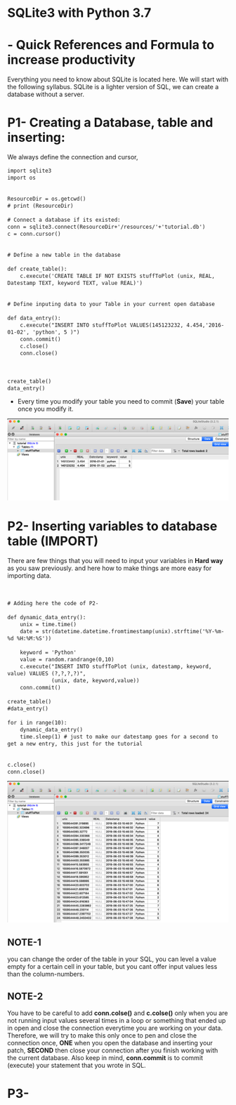 # SQLite3 with Python 3.7
# - Quick References and Formula to increase productivity

Everything you need to know about SQLite is located here.
We will start with the following syllabus. SQLite is a lighter version of SQL, we can create a database without a server.

# P1- Creating a Database, table and inserting:

We always define the connection and cursor,

```
import sqlite3
import os


ResourceDir = os.getcwd()
# print (ResourceDir)

# Connect a database if its existed:
conn = sqlite3.connect(ResourceDir+'/resources/'+'tutorial.db')
c = conn.cursor()


# Define a new table in the database

def create_table():
    c.execute('CREATE TABLE IF NOT EXISTS stuffToPlot (unix, REAL, Datestamp TEXT, keyword TEXT, value REAL)')


# Define inputing data to your Table in your current open database

def data_entry():
    c.execute("INSERT INTO stuffToPlot VALUES(145123232, 4.454,'2016-01-02', 'python', 5 )")
    conn.commit()
    c.close()
    conn.close()



create_table()
data_entry()
```
* Every time you modify your table you need to commit (**Save**) your table once you modify it.

![](./Output_images/P1-1.png)


# P2- Inserting variables to database table (IMPORT)
There are few things that you will need to input your variables in **Hard way** as you saw previously. and here how to make things are more easy for importing data.

```


# Adding here the code of P2-

def dynamic_data_entry():
    unix = time.time()
    date = str(datetime.datetime.fromtimestamp(unix).strftime('%Y-%m-%d %H:%M:%S'))

    keyword = 'Python'
    value = random.randrange(0,10)
    c.execute("INSERT INTO stuffToPlot (unix, datestamp, keyword, value) VALUES (?,?,?,?)",
              (unix, date, keyword,value))
    conn.commit()

create_table()
#data_entry()

for i in range(10):
    dynamic_data_entry()
    time.sleep(1) # just to make our datestamp goes for a second to get a new entry, this just for the tutorial


c.close()
conn.close()
```
![](./Output_images/P2-1.png)

## NOTE-1
you can change the order of the table in your SQL, you can level a value empty for a certain cell in your table, but you cant offer input values less than the column-numbers.
## NOTE-2
You have to be careful to add **conn.colse()** and **c.colse()** only when you are not running input values several times in a loop or something that ended up in open and close the connection everytime you are working on your data. Therefore, we will try to make this only once to pen and close the connection once, **ONE** when you open the database and inserting your patch, **SECOND** then close your connection after you finish working with the current database. Also keep in mind, **conn.commit** is to commit (execute) your statement that you wrote in SQL.


# P3-
